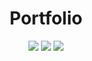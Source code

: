 <h1 align="center">Portfolio</h1>
<p align="center">
<img src="https://api.netlify.com/api/v1/badges/abf23579-f44f-432d-9fb6-6822a7a1f1b2/deploy-status">
<img src="https://img.shields.io/website-up-down-green-red/https/guusvanmeerveld.dev.svg">
<img src="https://img.shields.io/github/license/Guusvanmeerveld/Portfolio.svg">
</p>